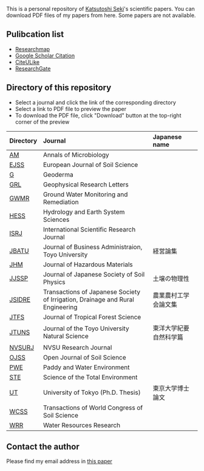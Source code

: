 This is a personal repository of [Katsutoshi Seki](http://www2.toyo.ac.jp/~seki_k/en/)'s scientific papers. You can download PDF files of my papers from here. Some papers are not available.

## Pulibcation list
- [Researchmap](http://researchmap.jp/sekik/)
- [Google Scholar Citation](http://scholar.google.com/citations?user=Gs_ABawAAAAJ)
- [CiteULike](http://www.citeulike.org/user/seki/tag/myself/order/year,desc,)
- [ResearchGate](http://www.researchgate.net/profile/Katsutoshi_Seki/)

## Directory of this repository

- Select a journal and click the link of the corresponding directory
- Select a link to PDF file to preview the paper
- To download the PDF file, click "Download" button at the top-right corner of the preview

| Directory | Journal | Japanese name |
|:--|:--|:--|
| [AM](AM/README.md) | Annals of Microbiology | |
| [EJSS](EJSS/README.md) | European Journal of Soil Science | |
| [G](G/README.md) | Geoderma | |
| [GRL](GRL/README.md) | Geophysical Research Letters | |
| [GWMR](GWMR/README.md) | Ground Water Monitoring and Remediation | |
| [HESS](HESS/README.md) | Hydrology and Earth System Sciences | |
| [ISRJ](ISRJ/README.md) | International Scientific Research Journal | |
| [JBATU](JBATU/README.md) | Journal of Business Administraion, Toyo University | 経営論集 |
| [JHM](JHM/README.md) | Journal of Hazardous Materials | |
| [JJSSP](JJSSP/README.md) | Journal of Japanese Society of Soil Physics | 土壌の物理性 |
| [JSIDRE](JSIDRE/README.md) | Transactions of Japanese Society of Irrigation, Drainage and Rural Engineering | 農業農村工学会論文集 |
| [JTFS](JTFS/README.md) | Journal of Tropical Forest Science | |
| [JTUNS](JTUNS/README.md) | Journal of the Toyo University Natural Science | 東洋大学紀要自然科学篇 |
| [NVSURJ](NVSURJ/README.md) | NVSU Research Journal | |
| [OJSS](OJSS/README.md) | Open Journal of Soil Science | |
| [PWE](PWE/README.md) | Paddy and Water Environment | |
| [STE](STE/README.md) | Science of the Total Environment | |
| [UT](UT/README.md) | University of Tokyo (Ph.D. Thesis) | 東京大学博士論文 |
| [WCSS](WCSS/README.md) | Transactions of World Congress of Soil Science | |
| [WRR](WRR/README.md) | Water Resources Research | |

## Contact the author
Please find my email address in [this paper](http://dx.doi.org/10.1016/j.geoderma.2015.02.013)
